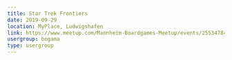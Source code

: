 ```yaml
---
title: Star Trek Frontiers
date: 2019-09-29
location: MyPlace, Ludwigshafen
link: https://www.meetup.com/Mannheim-Boardgames-Meetup/events/255347843/
usergroup: bogama
type: usergroup
---
```

